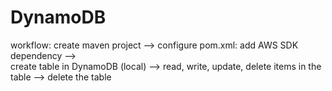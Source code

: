 # DynamoDB

workflow:
create maven project --> configure pom.xml: add AWS SDK dependency -->  
create table in DynamoDB (local)  --> read, write, update, delete items in the table -->
delete the table
